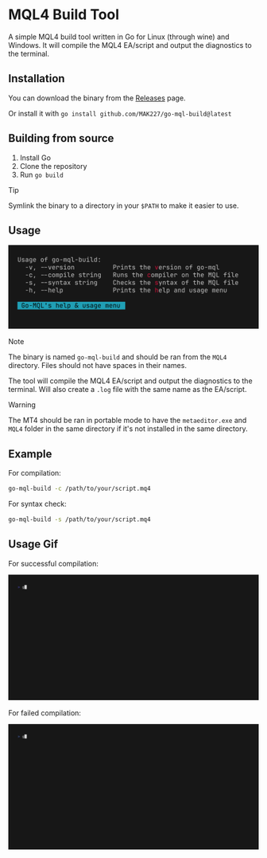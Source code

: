 # MQL4 Build Tool

A simple MQL4 build tool written in Go for Linux (through wine) and Windows. It will compile the MQL4 EA/script and output the diagnostics to the terminal.

## Installation

You can download the binary from the [Releases](https://github.com/MAK227/go-mql-build/releases) page.

Or install it with `go install github.com/MAK227/go-mql-build@latest`

## Building from source

1. Install Go
2. Clone the repository
3. Run `go build`

> [!TIP]
> Symlink the binary to a directory in your `$PATH` to make it easier to use.

## Usage

![Usage Image](freeze.png)

> [!NOTE]
> The binary is named `go-mql-build` and should be ran from the `MQL4` directory. Files should not have spaces in their names.

The tool will compile the MQL4 EA/script and output the diagnostics to the terminal. Will also create a `.log` file with the same name as the EA/script.

> [!WARNING]
> The MT4 should be ran in portable mode to have the `metaeditor.exe` and `MQL4` folder in the same directory if it's not installed in the same directory.

## Example

For compilation:

```bash
go-mql-build -c /path/to/your/script.mq4
```

For syntax check:

```bash
go-mql-build -s /path/to/your/script.mq4
```

## Usage Gif

For successful compilation:

![Usage Gif](go-mql-success.gif)

For failed compilation:

![Usage Gif](go-mql-fail.gif)
